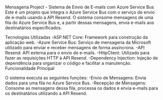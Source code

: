 Mensageria Project - Sistema de Envio de E-mails com Azure Service Bus
Este é um projeto que integra o Azure Service Bus com o serviço de envio de e-mails usando a API Resend. O sistema consome mensagens de uma fila do Azure Service Bus e, a partir dessas mensagens, envia e-mails aos destinatários especificados.

Tecnologias Utilizadas
-ASP.NET Core: Framework para construção da aplicação web.
-Azure Service Bus: Serviço de mensageria da Microsoft utilizado para enviar e receber mensagens de forma assíncrona.
-API Resend: API externa para o envio de e-mails.
-HttpClient: Utilizado para fazer as requisições HTTP à API Resend.
-Dependency Injection: Injeção de dependência para organizar o código e facilitar a manutenção.
Funcionalidade Principal

O sistema executa as seguintes funções:
-Envio de Mensagens: Envia dados para uma fila no Azure Service Bus.
-Recepção de Mensagens: Consome as mensagens dessa fila, processa os dados e envia e-mails para os destinatários utilizando a API Resend.

